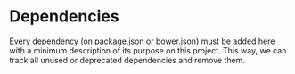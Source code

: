 # Dependencies

Every dependency (on package.json or bower.json) must be added here with a
minimum description of its purpose on this project. This way, we can track all
unused or deprecated dependencies and remove them.
